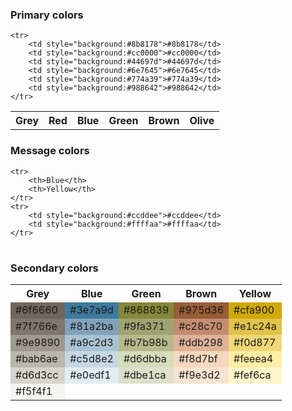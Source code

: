 ### Primary colors
<table border="0" cellspacing="0">
    <tr>
        <th>Grey</th>
        <th>Red</th>
        <th>Blue</th>
        <th>Green</th>
        <th>Brown</th>
        <th>Olive</th>
    </tr>

    <tr>
        <td style="background:#8b8178">#8b8178</td>
        <td style="background:#cc0000">#cc0000</td>
        <td style="background:#44697d">#44697d</td>
        <td style="background:#6e7645">#6e7645</td>
        <td style="background:#774a39">#774a39</td>
        <td style="background:#988642">#988642</td>
    </tr>
</table>

### Message colors
<table border="0" cellspacing="0">

    <tr>
        <th>Blue</th>
        <th>Yellow</th>
    </tr>
    <tr>
        <td style="background:#ccddee">#ccddee</td>
        <td style="background:#ffffaa">#ffffaa</td>
    </tr>
</table>

### Secondary colors
<table border="0" cellspacing="0">
    <tr>
        <th>Grey</th>
        <th>Blue</th>
        <th>Green</th>
        <th>Brown</th>
        <th>Yellow</th>
    </tr>
    <tr>
        <td style="background:#6f6660">#6f6660</td>
        <td style="background:#3e7a9d">#3e7a9d</td>
        <td style="background:#868839">#868839</td>
        <td style="background:#975d36">#975d36</td>
        <td style="background:#cfa900">#cfa900</td>
    </tr>
    <tr>
        <td style="background:#7f766e">#7f766e</td>
        <td style="background:#81a2ba">#81a2ba</td>
        <td style="background:#9fa371">#9fa371</td>
        <td style="background:#c28c70">#c28c70</td>
        <td style="background:#e1c24a">#e1c24a</td>
    </tr>
    <tr>
        <td style="background:#9e9890">#9e9890</td>
        <td style="background:#a9c2d3">#a9c2d3</td>
        <td style="background:#b7b98b">#b7b98b</td>
        <td style="background:#ddb298">#ddb298</td>
        <td style="background:#f0d877">#f0d877</td>
    </tr>
    <tr>
        <td style="background:#bab6ae">#bab6ae</td>
        <td style="background:#c5d8e2">#c5d8e2</td>
        <td style="background:#d6dbba">#d6dbba</td>
        <td style="background:#f8d7bf">#f8d7bf</td>
        <td style="background:#feeea4">#feeea4</td>
    </tr>
    <tr>
        <td style="background:#d6d3cc">#d6d3cc</td>
        <td style="background:#e0edf1">#e0edf1</td>
        <td style="background:#dbe1ca">#dbe1ca</td>
        <td style="background:#f9e3d2">#f9e3d2</td>
        <td style="background:#fef6ca">#fef6ca</td>
    </tr>
    <tr>
        <td style="background:#f5f4f1">#f5f4f1</td>
        <td></td>
        <td></td>
        <td></td>
        <td></td>
    </tr>
</table>